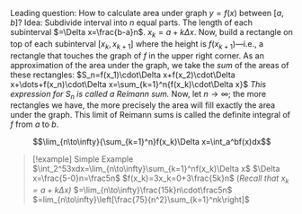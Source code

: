 Leading question:
How to calculate area under graph $y=f(x)$ between $[a,b]$?
Idea: Subdivide interval into $n$ equal parts.
The length of each subinterval $=\Delta x=\frac{b-a}n$.
$x_k=a+k\Delta x$.
Now, build a rectangle on top of each subinterval $[x_k, x_{k+1}]$ where the height is $f(x_{k+1})$—i.e., a rectangle that touches the graph of $f$ in the upper right corner.
As an approximation of the area under the graph, we take the *sum* of the areas of these rectangles:
$S_n=f(x_1)\cdot\Delta x+f(x_2)\cdot\Delta x+\dots+f(x_n)\cdot\Delta x=\sum_{k=1}^n{f(x_k)\cdot\Delta x}$
*This expression for $S_n$ is called a Reimann sum.*
Now, let $n\to\infty$; the more rectangles we have, the more precisely the area will fill exactly the area under the graph.
This limit of Reimann sums is called the definite integral of $f$ from $a$ to $b$.

$$\lim_{n\to\infty}{\sum_{k=1}^n}f(x_k)\Delta x=\int_a^bf(x)dx$$

> [!example] Simple Example
> $\int_2^53xdx=\lim_{n\to\infty}\sum_{k=1}^nf(x_k)\Delta x$
> $\Delta x=\frac{5-0}n=\frac5n$
> $f(x_k)=3x_k=0+3\frac{5k}n$ (*Recall that $x_k=a+k\Delta x$)*
> $=\lim_{n\to\infty}\frac{15k}n\cdot\frac5n$
> $=lim_{n\to\infty}\left[\frac{75}{n^2}\sum_{k=1}^nk\right]$


